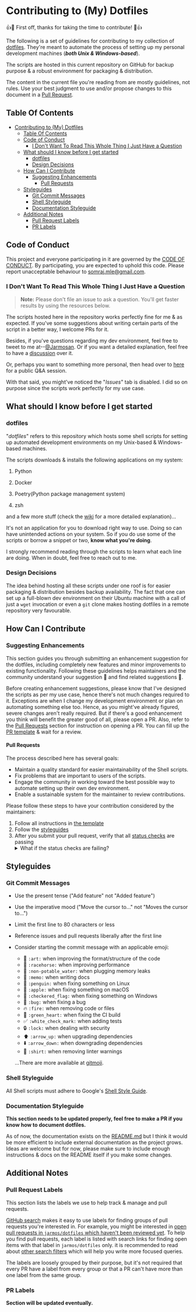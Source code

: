 # Contributing to (My) Dotfiles

:+1::tada: First off, thanks for taking the time to contribute! :tada::+1:

The following is a set of guidelines for contributing to my collection of
[dotfiles](https://dotfiles.github.io/). They're meant to automate the process
of setting up my personal development machines (**_both Unix &
Windows-based_**).

The scripts are hosted in this current repository on GitHub for backup purpose &
a robust environment for packaging & distribution.

The content in the current file you're reading from are mostly guidelines, not
rules. Use your best judgment to use and/or propose changes to this document in
a [Pull Request](./PULL_REQUEST_TEMPLATE.md).

## Table Of Contents

- [Contributing to (My) Dotfiles](#contributing-to-my-dotfiles)
  - [Table Of Contents](#table-of-contents)
  - [Code of Conduct](#code-of-conduct)
    - [I Don't Want To Read This Whole Thing I Just Have a Question](#i-dont-want-to-read-this-whole-thing-i-just-have-a-question)
  - [What should I know before I get started](#what-should-i-know-before-i-get-started)
    - [dotfiles](#dotfiles)
    - [Design Decisions](#design-decisions)
  - [How Can I Contribute](#how-can-i-contribute)
    - [Suggesting Enhancements](#suggesting-enhancements)
      - [Pull Requests](#pull-requests)
  - [Styleguides](#styleguides)
    - [Git Commit Messages](#git-commit-messages)
    - [Shell Styleguide](#shell-styleguide)
    - [Documentation Styleguide](#documentation-styleguide)
  - [Additional Notes](#additional-notes)
    - [Pull Request Labels](#pull-request-labels)
    - [PR Labels](#pr-labels)

## Code of Conduct

This project and everyone participating in it are governed by the
[CODE OF CONDUCT](https://github.com/Jarmos-san/.github/blob/master/CODE_OF_CONDUCT.md).
By participating, you are expected to uphold this code. Please report
unacceptable behaviour to [somraj.mle@gmail.com](mailto:somraj.mle@gmail.com).

### I Don't Want To Read This Whole Thing I Just Have a Question

> **Note:** Please don't file an issue to ask a question. You'll get faster
> results by using the resources below.

The scripts hosted here in the repository works perfectly fine for me & as
expected. If you've some suggestions about writing certain parts of the script
in a better way, I welcome PRs for it.

Besides, if you've questions regarding my dev environment, feel free to tweet to
me at--[@Jarmosan](https://twitter.com/Jarmosan). Or if you want a detailed
explanation, feel free to have a
[discussion](https://github.com/Jarmos-san/dotfiles/discussions) over it.

Or, perhaps you want to something more personal, then head over to
[here](https://github.com/Jarmos-san/Jarmos-san/discussions/categories/q-a) for
a public Q&A session.

With that said, you might've noticed the "_Issues_" tab is disabled. I did so on
purpose since the scripts work perfectly for my use case.

## What should I know before I get started

### dotfiles

"_dotfiles_" refers to this repository which hosts some shell scripts for
setting up automated development environments on my Unix-based & Windows-based
machines.

The scripts downloads & installs the following applications on my system:

1. Python

2. Docker

3. Poetry(Python package management system)

4. zsh

and a few more stuff (check the
[wiki](https://github.com/Jarmos-san/dotfiles/wiki) for a more detailed
explanation)...

It's not an application for you to download right way to use. Doing so can have
unintended actions on your system. So if you do use some of the scripts or
borrow a snippet or two, **know what you're doing**.

I strongly recommend reading through the scripts to learn what each line are
doing. When in doubt, feel free to reach out to me.

### Design Decisions

The idea behind hosting all these scripts under one roof is for easier packaging
& distribution besides backup availability. The fact that one can set up a
full-blown dev environment on their Ubuntu machine with a call of just a `wget`
invocation or even a `git` clone makes hosting dotfiles in a remote repository
very favourable.

## How Can I Contribute

### Suggesting Enhancements

This section guides you through submitting an enhancement suggestion for the
dotfiles, including completely new features and minor improvements to existing
functionality. Following these guidelines helps maintainers and the community
understand your suggestion :pencil: and find related suggestions :mag_right:.

Before creating enhancement suggestions, please know that I've designed the
scripts as per my use case, hence there's not much changes required to it.
Exceptions are when I change my development environment or plan on automating
something else too. Hence, as you might've already figured, severe changes
aren't really required. But if there's a good enhancement you think will benefit
the greater good of all, please open a PR. Also, refer to the
[Pull Requests](#pull-requests) section for instruction on opening a PR. You can
fill up the [PR template](./PULL_REQUEST_TEMPLATE.md) & wait for a review.

#### Pull Requests

The process described here has several goals:

- Maintain a quality standard for easier maintainability of the Shell scripts.
- Fix problems that are important to users of the scripts.
- Engage the community in working toward the best possible way to automate
  setting up their own dev environment.
- Enable a sustainable system for the maintainer to review contributions.

Please follow these steps to have your contribution considered by the
maintainers:

1. Follow all instructions in [the template](./PULL_REQUEST_TEMPLATE.md)
2. Follow the [styleguides](#styleguides)
3. After you submit your pull request, verify that all
   [status checks](https://help.github.com/articles/about-status-checks/) are
   passing <details><summary>What if the status checks are failing?</summary>If
   a status check is failing, and you believe that the failure is unrelated to
   your change, please leave a comment on the pull request explaining why you
   believe the failure is unrelated. A maintainer will re-run the status check
   for you. If we conclude that the failure was a false positive, then we will
   open an issue to track that problem with our status check suite.</details>

## Styleguides

### Git Commit Messages

- Use the present tense ("Add feature" not "Added feature")
- Use the imperative mood ("Move the cursor to..." not "Moves the cursor to...")
- Limit the first line to 80 characters or less
- Reference issues and pull requests liberally after the first line
- Consider starting the commit message with an applicable emoji:

  - :art: `:art:` when improving the format/structure of the code
  - :racehorse: `:racehorse:` when improving performance
  - :non-potable_water: `:non-potable_water:` when plugging memory leaks
  - :memo: `:memo:` when writing docs
  - :penguin: `:penguin:` when fixing something on Linux
  - :apple: `:apple:` when fixing something on macOS
  - :checkered_flag: `:checkered_flag:` when fixing something on Windows
  - :bug: `:bug:` when fixing a bug
  - :fire: `:fire:` when removing code or files
  - :green_heart: `:green_heart:` when fixing the CI build
  - :white_check_mark: `:white_check_mark:` when adding tests
  - :lock: `:lock:` when dealing with security
  - :arrow_up: `:arrow_up:` when upgrading dependencies
  - :arrow_down: `:arrow_down:` when downgrading dependencies
  - :shirt: `:shirt:` when removing linter warnings

  ...There are more available at [gitmoji](https://gitmoji.carloscuesta.me/).

### Shell Styleguide

All Shell scripts must adhere to Google's
[Shell Style Guide](https://google.github.io/styleguide/shellguide.html).

<!-- TODO: Add more documentation -->

### Documentation Styleguide

**This section needs to be updated properly, feel free to make a PR if you know
how to document dotfiles.**

As of now, the documentation exists on the [README.md](../README.md) but I think
it would be more efficient to include external documentation as the project
grows. Ideas are welcome but for now, please make sure to include enough
instructions & docs on the README itself if you make some changes.

## Additional Notes

### Pull Request Labels

This section lists the labels we use to help track & manage and pull requests.

[GitHub search](https://help.github.com/articles/searching-issues/) makes it
easy to use labels for finding groups of pull requests you're interested in. For
example, you might be interested in
[open pull requests in `jarmos/dotfiles` which haven't been reviewed yet](https://github.com/search?utf8=%E2%9C%93&q=is%3Aopen+is%3Apr+repo%3Ajarmos%2Fdotfiles+comments%3A0).
To help you find pull requests, each label is listed with search links for
finding open items with that label in `jarmos/dotfiles` only. it is recommended
to read about
[other search filters](https://help.github.com/articles/searching-issues/) which
will help you write more focused queries.

The labels are loosely grouped by their purpose, but it's not required that
every PR have a label from every group or that a PR can't have more than one
label from the same group.

<!-- TODO: List the current PR labels -->

### PR Labels

**Section will be updated eventually.**
